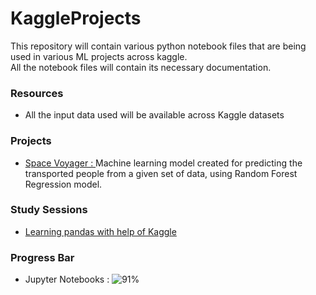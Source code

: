 # KaggleProjects

This repository will contain various python notebook files that are being used in various ML projects across kaggle.
<br/> All the notebook files will contain its necessary documentation.

### Resources
- All the input data used will be available across Kaggle datasets

### Projects
- [Space Voyager : ](https://github.com/ArjunRAj77/KaggleProjects/blob/main/space-voyager.ipynb) Machine learning model created for predicting the transported people from a given set of data, using Random Forest Regression model.

### Study Sessions
- [ Learning pandas with help of Kaggle](https://github.com/ArjunRAj77/KaggleProjects/blob/main/pandas-study-session.ipynb)

### Progress Bar

- Jupyter Notebooks : ![91%](https://progress-bar.dev/91/)
